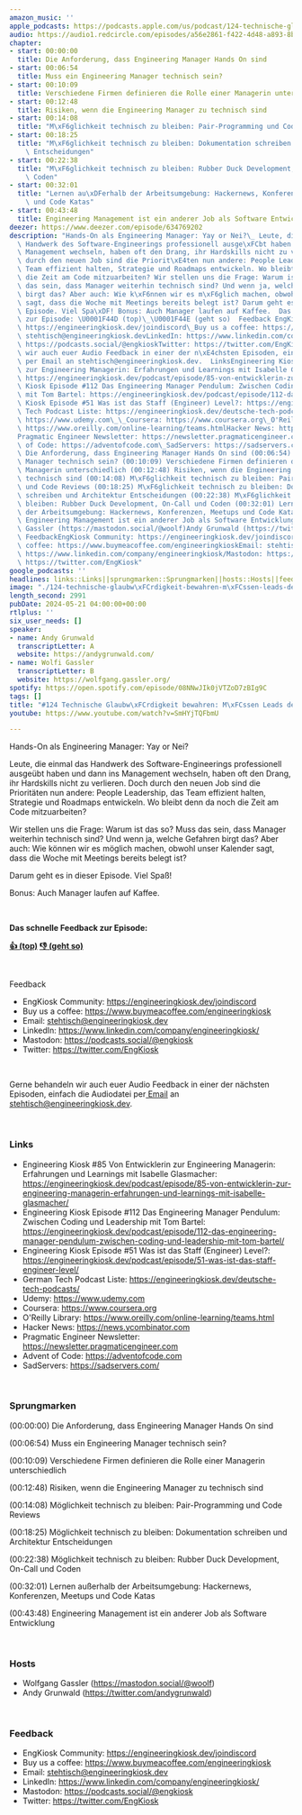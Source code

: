 ```yaml
---
amazon_music: ''
apple_podcasts: https://podcasts.apple.com/us/podcast/124-technische-glaubw%C3%BCrdigkeit-bewahren-m%C3%BCssen-leads/id1603082924?i=1000656223627&uo=4
audio: https://audio1.redcircle.com/episodes/a56e2861-f422-4d48-a893-8bdcca60e9b0/stream.mp3
chapter:
- start: 00:00:00
  title: Die Anforderung, dass Engineering Manager Hands On sind
- start: 00:06:54
  title: Muss ein Engineering Manager technisch sein?
- start: 00:10:09
  title: Verschiedene Firmen definieren die Rolle einer Managerin unterschiedlich
- start: 00:12:48
  title: Risiken, wenn die Engineering Manager zu technisch sind
- start: 00:14:08
  title: "M\xF6glichkeit technisch zu bleiben: Pair-Programming und Code Reviews"
- start: 00:18:25
  title: "M\xF6glichkeit technisch zu bleiben: Dokumentation schreiben und Architektur\
    \ Entscheidungen"
- start: 00:22:38
  title: "M\xF6glichkeit technisch zu bleiben: Rubber Duck Development, On-Call und\
    \ Coden"
- start: 00:32:01
  title: "Lernen au\xDFerhalb der Arbeitsumgebung: Hackernews, Konferenzen, Meetups\
    \ und Code Katas"
- start: 00:43:48
  title: Engineering Management ist ein anderer Job als Software Entwicklung
deezer: https://www.deezer.com/episode/634769202
description: "Hands-On als Engineering Manager: Yay or Nei?\_ Leute, die einmal das\
  \ Handwerk des Software-Engineerings professionell ausge\xFCbt haben und dann ins\
  \ Management wechseln, haben oft den Drang, ihr Hardskills nicht zu verlieren. Doch\
  \ durch den neuen Job sind die Priorit\xE4ten nun andere: People Leadership, das\
  \ Team effizient halten, Strategie und Roadmaps entwickeln. Wo bleibt denn da noch\
  \ die Zeit am Code mitzuarbeiten? Wir stellen uns die Frage: Warum ist das so? Muss\
  \ das sein, dass Manager weiterhin technisch sind? Und wenn ja, welche Gefahren\
  \ birgt das? Aber auch: Wie k\xF6nnen wir es m\xF6glich machen, obwohl unser Kalender\
  \ sagt, dass die Woche mit Meetings bereits belegt ist? Darum geht es in dieser\
  \ Episode. Viel Spa\xDF! Bonus: Auch Manager laufen auf Kaffee.  Das schnelle Feedback\
  \ zur Episode: \U0001F44D (top)\_\U0001F44E (geht so)  Feedback EngKiosk Community:\
  \ https://engineeringkiosk.dev/joindiscord\_Buy us a coffee: https://www.buymeacoffee.com/engineeringkioskEmail:\
  \ stehtisch@engineeringkiosk.devLinkedIn: https://www.linkedin.com/company/engineeringkiosk/Mastodon:\
  \ https://podcasts.social/@engkioskTwitter: https://twitter.com/EngKiosk Gerne behandeln\
  \ wir auch euer Audio Feedback in einer der n\xE4chsten Episoden, einfach die Audiodatei\
  \ per Email an stehtisch@engineeringkiosk.dev.  LinksEngineering Kiosk #85 Von Entwicklerin\
  \ zur Engineering Managerin: Erfahrungen und Learnings mit Isabelle Glasmacher:\
  \ https://engineeringkiosk.dev/podcast/episode/85-von-entwicklerin-zur-engineering-managerin-erfahrungen-und-learnings-mit-isabelle-glasmacher/Engineering\
  \ Kiosk Episode #112 Das Engineering Manager Pendulum: Zwischen Coding und Leadership\
  \ mit Tom Bartel: https://engineeringkiosk.dev/podcast/episode/112-das-engineering-manager-pendulum-zwischen-coding-und-leadership-mit-tom-bartel/Engineering\
  \ Kiosk Episode #51 Was ist das Staff (Engineer) Level?: https://engineeringkiosk.dev/podcast/episode/51-was-ist-das-staff-engineer-level/German\
  \ Tech Podcast Liste: https://engineeringkiosk.dev/deutsche-tech-podcasts/\_Udemy:\
  \ https://www.udemy.com\_\_Coursera: https://www.coursera.org\_O'Reilly Library:\
  \ https://www.oreilly.com/online-learning/teams.htmlHacker News: https://news.ycombinator.com\_\
  Pragmatic Engineer Newsletter: https://newsletter.pragmaticengineer.com\_Advent\
  \ of Code: https://adventofcode.com\_SadServers: https://sadservers.com/ Sprungmarken(00:00:00)\
  \ Die Anforderung, dass Engineering Manager Hands On sind (00:06:54) Muss ein Engineering\
  \ Manager technisch sein? (00:10:09) Verschiedene Firmen definieren die Rolle einer\
  \ Managerin unterschiedlich (00:12:48) Risiken, wenn die Engineering Manager zu\
  \ technisch sind (00:14:08) M\xF6glichkeit technisch zu bleiben: Pair-Programming\
  \ und Code Reviews (00:18:25) M\xF6glichkeit technisch zu bleiben: Dokumentation\
  \ schreiben und Architektur Entscheidungen (00:22:38) M\xF6glichkeit technisch zu\
  \ bleiben: Rubber Duck Development, On-Call und Coden (00:32:01) Lernen au\xDFerhalb\
  \ der Arbeitsumgebung: Hackernews, Konferenzen, Meetups und Code Katas (00:43:48)\
  \ Engineering Management ist ein anderer Job als Software Entwicklung  HostsWolfgang\
  \ Gassler (https://mastodon.social/@woolf)Andy Grunwald (https://twitter.com/andygrunwald)\
  \ FeedbackEngKiosk Community: https://engineeringkiosk.dev/joindiscord\_Buy us a\
  \ coffee: https://www.buymeacoffee.com/engineeringkioskEmail: stehtisch@engineeringkiosk.devLinkedIn:\
  \ https://www.linkedin.com/company/engineeringkiosk/Mastodon: https://podcasts.social/@engkioskTwitter:\
  \ https://twitter.com/EngKiosk"
google_podcasts: ''
headlines: links::Links||sprungmarken::Sprungmarken||hosts::Hosts||feedback::Feedback
image: "./124-technische-glaubw\xFCrdigkeit-bewahren-m\xFCssen-leads-den-code-kennen.jpg"
length_second: 2991
pubDate: 2024-05-21 04:00:00+00:00
rtlplus: ''
six_user_needs: []
speaker:
- name: Andy Grunwald
  transcriptLetter: A
  website: https://andygrunwald.com/
- name: Wolfi Gassler
  transcriptLetter: B
  website: https://wolfgang.gassler.org/
spotify: https://open.spotify.com/episode/08NNwJIk0jVTZoD7zBIg9C
tags: []
title: "#124 Technische Glaubw\xFCrdigkeit bewahren: M\xFCssen Leads den Code kennen?"
youtube: https://www.youtube.com/watch?v=SmHYjTQFbmU

---
```

<p>Hands-On als Engineering Manager: Yay or Nei? </p><p>Leute, die einmal das Handwerk des Software-Engineerings professionell ausgeübt haben und dann ins Management wechseln, haben oft den Drang, ihr Hardskills nicht zu verlieren. Doch durch den neuen Job sind die Prioritäten nun andere: People Leadership, das Team effizient halten, Strategie und Roadmaps entwickeln. Wo bleibt denn da noch die Zeit am Code mitzuarbeiten?</p><p>Wir stellen uns die Frage: Warum ist das so? Muss das sein, dass Manager weiterhin technisch sind? Und wenn ja, welche Gefahren birgt das? Aber auch: Wie können wir es möglich machen, obwohl unser Kalender sagt, dass die Woche mit Meetings bereits belegt ist?</p><p>Darum geht es in dieser Episode. Viel Spaß!</p><p>Bonus: Auch Manager laufen auf Kaffee.</p><p><br></p><p><strong>Das schnelle Feedback zur Episode:</strong></p><p><a href="https://api.openpodcast.dev/feedback/124/upvote" rel="nofollow"><strong>👍 (top)</strong></a><strong> </strong><a href="https://api.openpodcast.dev/feedback/124/downvote" rel="nofollow"><strong>👎 (geht so)</strong></a></p><p><br></p><p>Feedback</p><ul><li>EngKiosk Community: <a href="https://engineeringkiosk.dev/join-discord">https://engineeringkiosk.dev/joindiscord</a> </li><li>Buy us a coffee: <a href="https://www.buymeacoffee.com/engineeringkiosk" rel="nofollow">https://www.buymeacoffee.com/engineeringkiosk</a></li><li>Email: <a href="mailto:stehtisch@engineeringkiosk.dev" rel="nofollow">stehtisch@engineeringkiosk.dev</a></li><li>LinkedIn: <a href="https://www.linkedin.com/company/engineering-kiosk/" rel="nofollow">https://www.linkedin.com/company/engineeringkiosk/</a></li><li>Mastodon: <a href="https://podcasts.social/@engkiosk" rel="nofollow">https://podcasts.social/@engkiosk</a></li><li>Twitter: <a href="https://twitter.com/EngKiosk" rel="nofollow">https://twitter.com/EngKiosk</a></li></ul><p><br></p><p>Gerne behandeln wir auch euer Audio Feedback in einer der nächsten Episoden, einfach die Audiodatei per<a href="https://engineeringkiosk.dev/kontakt/"> Email</a> an <a href="mailto:stehtisch@engineeringkiosk.dev" rel="nofollow">stehtisch@engineeringkiosk.dev</a>.</p><p><br></p><h3 id="links">Links</h3><ul><li>Engineering Kiosk #85 Von Entwicklerin zur Engineering Managerin: Erfahrungen und Learnings mit Isabelle Glasmacher: <a href="https://engineeringkiosk.dev/podcast/episode/85-von-entwicklerin-zur-engineering-managerin-erfahrungen-und-learnings-mit-isabelle-glasmacher/">https://engineeringkiosk.dev/podcast/episode/85-von-entwicklerin-zur-engineering-managerin-erfahrungen-und-learnings-mit-isabelle-glasmacher/</a></li><li>Engineering Kiosk Episode #112 Das Engineering Manager Pendulum: Zwischen Coding und Leadership mit Tom Bartel: <a href="https://engineeringkiosk.dev/podcast/episode/112-das-engineering-manager-pendulum-zwischen-coding-und-leadership-mit-tom-bartel/">https://engineeringkiosk.dev/podcast/episode/112-das-engineering-manager-pendulum-zwischen-coding-und-leadership-mit-tom-bartel/</a></li><li>Engineering Kiosk Episode #51 Was ist das Staff (Engineer) Level?: <a href="https://engineeringkiosk.dev/podcast/episode/51-was-ist-das-staff-engineer-level/">https://engineeringkiosk.dev/podcast/episode/51-was-ist-das-staff-engineer-level/</a></li><li>German Tech Podcast Liste: <a href="https://engineeringkiosk.dev/deutsche-tech-podcasts/">https://engineeringkiosk.dev/deutsche-tech-podcasts/</a> </li><li>Udemy: <a href="https://www.udemy.com" rel="nofollow">https://www.udemy.com</a>  </li><li>Coursera: <a href="https://www.coursera.org" rel="nofollow">https://www.coursera.org</a> </li><li>O&#39;Reilly Library: <a href="https://www.oreilly.com/online-learning/teams.html" rel="nofollow">https://www.oreilly.com/online-learning/teams.html</a></li><li>Hacker News: <a href="https://news.ycombinator.com" rel="nofollow">https://news.ycombinator.com</a> </li><li>Pragmatic Engineer Newsletter: <a href="https://newsletter.pragmaticengineer.com" rel="nofollow">https://newsletter.pragmaticengineer.com</a> </li><li>Advent of Code: <a href="https://adventofcode.com" rel="nofollow">https://adventofcode.com</a> </li><li>SadServers: <a href="https://sadservers.com/" rel="nofollow">https://sadservers.com/</a></li></ul><p><br></p><h3 id="sprungmarken">Sprungmarken</h3><p>(00:00:00) Die Anforderung, dass Engineering Manager Hands On sind</p><p>(00:06:54) Muss ein Engineering Manager technisch sein?</p><p>(00:10:09) Verschiedene Firmen definieren die Rolle einer Managerin unterschiedlich</p><p>(00:12:48) Risiken, wenn die Engineering Manager zu technisch sind</p><p>(00:14:08) Möglichkeit technisch zu bleiben: Pair-Programming und Code Reviews</p><p>(00:18:25) Möglichkeit technisch zu bleiben: Dokumentation schreiben und Architektur Entscheidungen</p><p>(00:22:38) Möglichkeit technisch zu bleiben: Rubber Duck Development, On-Call und Coden</p><p>(00:32:01) Lernen außerhalb der Arbeitsumgebung: Hackernews, Konferenzen, Meetups und Code Katas</p><p>(00:43:48) Engineering Management ist ein anderer Job als Software Entwicklung</p><p><br></p><h3 id="hosts">Hosts</h3><ul><li>Wolfgang Gassler (<a href="https://mastodon.social/@woolf" rel="nofollow">https://mastodon.social/@woolf</a>)</li><li>Andy Grunwald (<a href="https://twitter.com/andygrunwald" rel="nofollow">https://twitter.com/andygrunwald</a>)</li></ul><p><br></p><h3 id="feedback">Feedback</h3><ul><li>EngKiosk Community: <a href="https://engineeringkiosk.dev/join-discord">https://engineeringkiosk.dev/joindiscord</a> </li><li>Buy us a coffee: <a href="https://www.buymeacoffee.com/engineeringkiosk" rel="nofollow">https://www.buymeacoffee.com/engineeringkiosk</a></li><li>Email: <a href="mailto:stehtisch@engineeringkiosk.dev" rel="nofollow">stehtisch@engineeringkiosk.dev</a></li><li>LinkedIn: <a href="https://www.linkedin.com/company/engineering-kiosk/" rel="nofollow">https://www.linkedin.com/company/engineeringkiosk/</a></li><li>Mastodon: <a href="https://podcasts.social/@engkiosk" rel="nofollow">https://podcasts.social/@engkiosk</a></li><li>Twitter: <a href="https://twitter.com/EngKiosk" rel="nofollow">https://twitter.com/EngKiosk</a></li></ul>